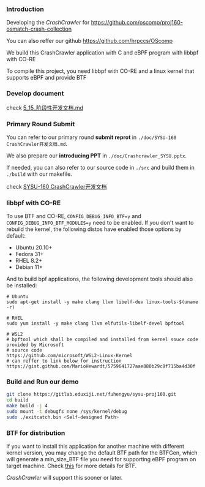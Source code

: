 ### Introduction

Developing the *CrashCrawler* for https://github.com/oscomp/proj160-osmatch-crash-collection

You can also reffer our github https://github.com/hrpccs/OScomp

We build this CrashCrawler application with C and eBPF program with libbpf with CO-RE

To compile this project, you need libbpf with CO-RE and a linux kernel that supports eBPF and provide BTF 

### Develop document

check [5_15_阶段性开发文档.md](doc\阶段性开发文档.md)

### Primary Round Submit
You can refer to our primary round **submit reprot** in `./doc/SYSU-160 CrashCrawler开发文档.md`. 

We also prepare our **introducing PPT** in `./doc/Crashcrawler_SYSU.pptx`. 

If needed, you can also refer to our source code in `./src` and build them in `./build` with our makefile.

check [SYSU-160 CrashCrawler开发文档](doc/SYSU-160%20CrashCrawler%E5%BC%80%E5%8F%91%E6%96%87%E6%A1%A3.md)

### libbpf with CO-RE

To use BTF and CO-RE, `CONFIG_DEBUG_INFO_BTF=y` and `CONFIG_DEBUG_INFO_BTF_MODULES=y` need to be enabled. If you don't want to rebuild the kernel, the following distos have enabled those options by default:

- Ubuntu 20.10+
- Fedora 31+
- RHEL 8.2+
- Debian 11+

And to build bpf applications, the following development tools should also be installed:

```
# Ubuntu
sudo apt-get install -y make clang llvm libelf-dev linux-tools-$(uname -r)

# RHEL
sudo yum install -y make clang llvm elfutils-libelf-devel bpftool

# WSL2 
# bpftool which shall be compiled and installed from kernel souce code provided by Microsoft
# source code
https://github.com/microsoft/WSL2-Linux-Kernel 
# can reffer to link below for instruction
https://gist.github.com/MarioHewardt/5759641727aae880b29c8f715ba4d30f
```

### Build and Run our demo

```bash
git clone https://gitlab.eduxiji.net/fuhengyu/sysu-proj160.git
cd build
make build -j 4
sudo mount -t debugfs none /sys/kernel/debug 
sudo ./exitcatch.bin <Self-designed Path>
```

### BTF for distribution 

If you want to install this application for another machine with different kernel version, you may change the default BTF path for the BTFGen, which will generate a min_size_BTF file you need for supporting eBPF program on target machine. Check [this](https://kinvolk.io/blog/2022/03/btfgen-one-step-closer-to-truly-portable-ebpf-programs/) for more details for BTF. 

*CrashCrawler* will support this sooner or later.

